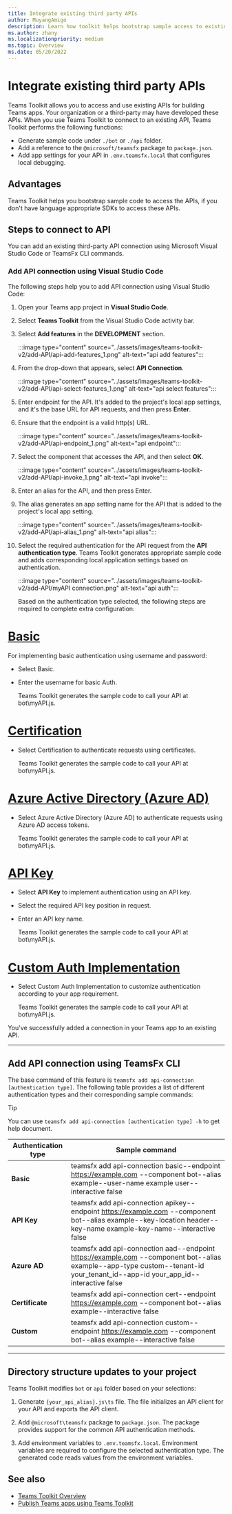 ```yaml
---
title: Integrate existing third party APIs
author: MuyangAmigo
description: Learn how toolkit helps bootstrap sample access to existing APIs. List of different authentication types.
ms.author: zhany
ms.localizationpriority: medium
ms.topic: Overview
ms.date: 05/20/2022
---
```


# Integrate existing third party APIs

Teams Toolkit allows you to access and use existing APIs for building Teams apps. Your organization or a third-party may have developed these APIs. When you use Teams Toolkit to connect to an existing API, Teams Toolkit performs the following functions:

* Generate sample code under `./bot` or `./api` folder.
* Add a reference to the `@microsoft/teamsfx` package to `package.json`.
* Add app settings for your API in  `.env.teamsfx.local` that configures local debugging.

## Advantages

Teams Toolkit helps you bootstrap sample code to access the APIs, if you don't have language appropriate SDKs to access these APIs.

## Steps to connect to API

You can add an existing third-party API connection using Microsoft Visual Studio Code or TeamsFx CLI commands.

### Add API connection using Visual Studio Code

The following steps help you to add API connection using Visual Studio Code:

1. Open your Teams app project in **Visual Studio Code**.
2. Select **Teams Toolkit** from the Visual Studio Code activity bar.
3. Select **Add features** in the **DEVELOPMENT** section.

    :::image type="content" source="../assets/images/teams-toolkit-v2/add-API/api-add-features_1.png" alt-text="api add features":::

4. From the drop-down that appears, select **API Connection**.

    :::image type="content" source="../assets/images/teams-toolkit-v2/add-API/api-select-features_1.png" alt-text="api select features":::

5. Enter endpoint for the API. It's added to the project's local app settings, and it's the base URL for API requests, and then press **Enter**.

6. Ensure that the endpoint is a valid http(s) URL.

    :::image type="content" source="../assets/images/teams-toolkit-v2/add-API/api-endpoint_1.png" alt-text="api endpoint":::

7. Select the component that accesses the API, and then select **OK**.

    :::image type="content" source="../assets/images/teams-toolkit-v2/add-API/api-invoke_1.png" alt-text="api invoke":::

9. Enter an alias for the API, and then press Enter.

10. The alias generates an app setting name for the API that is added to the project's local app setting.

    :::image type="content" source="../assets/images/teams-toolkit-v2/add-API/api-alias_1.png" alt-text="api alias":::

11. Select the required authentication for the API request from the **API authentication type**. Teams Toolkit generates appropriate sample code and adds corresponding local application settings based on authentication.

     :::image type="content" source="../assets/images/teams-toolkit-v2/add-API/myAPI connection.png" alt-text="api auth":::

     Based on the authentication type selected, the following steps are required to complete extra configuration:

# [Basic](#tab/basic)

For implementing basic authentication using username and password:

* Select Basic.
* Enter the username for basic Auth.

  Teams Toolkit generates the sample code to call your API at bot\myAPI.js.

# [Certification](#tab/certification)

* Select Certification to authenticate requests using certificates.

  Teams Toolkit generates the sample code to call your API at bot\myAPI.js.

# [Azure Active Directory (Azure AD)](#tab/AAD)

* Select Azure Active Directory (Azure AD) to authenticate requests using Azure AD access tokens.

  Teams Toolkit generates the sample code to call your API at bot\myAPI.js.

# [API Key](#tab/apikey)

* Select **API Key** to implement authentication using an API key.
* Select the required API key position in request.
* Enter an API key name.

  Teams Toolkit generates the sample code to call your API at bot\myAPI.js.

# [Custom Auth Implementation](#tab/CustomAuthImplementation)

* Select Custom Auth Implementation to customize authentication according to your app requirement.

  Teams Toolkit generates the sample code to call your API at bot\myAPI.js.

You've successfully added a connection in your Teams app to an existing API.

---

## Add API connection using TeamsFx CLI

The base command of this feature is `teamsfx add api-connection [authentication type]`. The following table provides a list of different authentication types and their corresponding sample commands:

 > [!TIP]
 > You can use `teamsfx add api-connection [authentication type] -h` to get help document.

   |**Authentication type**|**Sample command**|
   |-----------------------|------------------|
   |**Basic**|teamsfx add api-connection basic--endpoint <https://example.com> --component bot--alias example--user-name example user--interactive false|
   |**API Key**|teamsfx add api-connection apikey--endpoint <https://example.com> --component bot--alias example--key-location header--key-name example-key-name--interactive false|
   |**Azure AD**|teamsfx add api-connection aad--endpoint <https://example.com> --component bot--alias example--app-type custom--tenant-id your_tenant_id--app-id your_app_id--interactive false|
   |**Certificate**|teamsfx add api-connection cert--endpoint <https://example.com> --component bot--alias example--interactive false|
   |**Custom**|teamsfx add api-connection custom--endpoint <https://example.com> --component bot--alias example--interactive false|

---

## Directory structure updates to your project

 Teams Toolkit modifies `bot` or `api` folder based on your selections:

1. Generate `{your_api_alias}.js\ts` file. The file initializes an API client for your API and exports the API client.

2. Add `@microsoft\teamsfx` package to `package.json`. The package provides support for the common API authentication methods.

3. Add environment variables to `.env.teamsfx.local`. Environment variables are required to configure the selected authentication type. The generated code reads values from the environment variables.

## See also

* [Teams Toolkit Overview](teams-toolkit-fundamentals.md)
* [Publish Teams apps using Teams Toolkit](publish.md)
